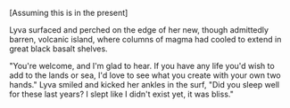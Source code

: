 [Assuming this is in the present]     

Lyva surfaced and perched on the edge of her new, though admittedly barren, volcanic island, where columns of magma had cooled to extend in great black basalt shelves.   

"You're welcome, and I'm glad to hear. If you have any life you'd wish to add to the lands or sea, I'd love to see what you create with your own two hands." Lyva smiled and kicked her ankles in the surf, "Did you sleep well for these last years? I slept like I didn't exist yet, it was bliss."